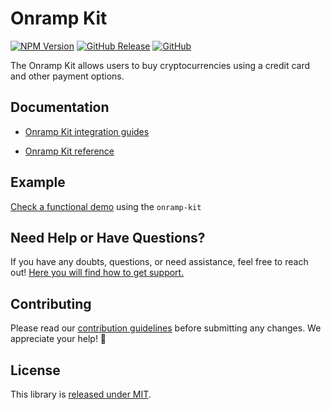 # Onramp Kit

[![NPM Version](https://badge.fury.io/js/%40safe-global%2Fonramp-kit.svg)](https://badge.fury.io/js/%40safe-global%2Fonramp-kit)
[![GitHub Release](https://img.shields.io/github/release/safe-global/safe-core-sdk.svg?style=flat)](https://github.com/safe-global/safe-core-sdk/releases)
[![GitHub](https://img.shields.io/github/license/safe-global/safe-core-sdk)](https://github.com/safe-global/safe-core-sdk/blob/main/LICENSE.md)

The Onramp Kit allows users to buy cryptocurrencies using a credit card and other payment options.

## Documentation

- [Onramp Kit integration guides](https://docs.safe.global/sdk/onramp-kit)

- [Onramp Kit reference](https://docs.safe.global/sdk/onramp-kit/reference)

## Example

[Check a functional demo](https://github.com/safe-global/safe-core-sdk/tree/main/packages/onramp-kit/example) using the `onramp-kit`

## Need Help or Have Questions?

If you have any doubts, questions, or need assistance, feel free to reach out! [Here you will find how to get support.](https://github.com/safe-global/safe-core-sdk/tree/main/SUPPORT.md)

## Contributing

Please read our [contribution guidelines](https://github.com/safe-global/safe-core-sdk/tree/main/CONTRIBUTING.md) before submitting any changes. We appreciate your help! 🙌

## License

This library is [released under MIT](https://github.com/safe-global/safe-core-sdk/blob/main/LICENSE.md).
